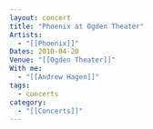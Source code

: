 ```yaml
---
layout: concert
title: "Phoenix at Ogden Theater"
Artists:
  - "[[Phoenix]]"
Dates: 2010-04-20
Venue: "[[Ogden Theater]]"
With me:
  - "[[Andrew Hagen]]"
tags:
  - concerts
category:
  - "[[Concerts]]"
---
```

